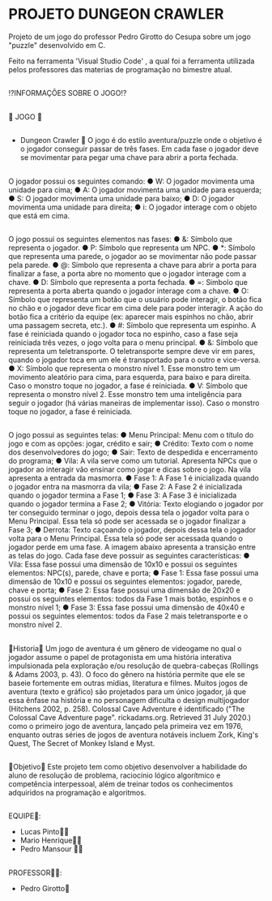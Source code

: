 # PROJETO DUNGEON CRAWLER
Projeto de um jogo do professor Pedro Girotto do Cesupa sobre um jogo "puzzle" desenvolvido em C.

Feito na ferramenta 'Visual Studio Code' , a qual foi a ferramenta utilizada pelos professores das materias de programação no bimestre atual.
##
  ⁉️INFORMAÇÕES SOBRE O JOGO⁉️
##
  👾 JOGO 👾
  ##
-  Dungeon Crawler 🐍 
O jogo é do estilo aventura/puzzle onde o objetivo é o jogador conseguir passar de
três fases. Em cada fase o jogador deve se movimentar para pegar uma chave para
abrir a porta fechada.
##
O jogador possui os seguintes comando:
● W: O jogador movimenta uma unidade para cima;
● A: O jogador movimenta uma unidade para esquerda;
● S: O jogador movimenta uma unidade para baixo;
● D: O jogador movimenta uma unidade para direita;
● i: O jogador interage com o objeto que está em cima.
##
O jogo possui os seguintes elementos nas fases:
● &amp;: Símbolo que representa o jogador.
● P: Símbolo que representa um NPC.
● *: Símbolo que representa uma parede, o jogador ao se movimentar não pode
passar pela parede.
● @: Simbolo que representa a chave para abrir a porta para finalizar a fase, a
porta abre no momento que o jogador interage com a chave.
● D: Símbolo que representa a porta fechada.
● =: Simbolo que representa a porta aberta quando o jogador interage com a
chave.
● O: Símbolo que representa um botão que o usuário pode interagir, o botão
fica no chão e o jogador deve ficar em cima dele para poder interagir. A ação
do botão fica a critério da equipe (ex: aparecer mais espinhos no chão, abrir
uma passagem secreta, etc.).
● #: Símbolo que representa um espinho. A fase é reiniciada quando o jogador
toca no espinho, caso a fase seja reiniciada três vezes, o jogo volta para o
menu principal.
● &: Símbolo que representa um teletransporte. O teletransporte sempre deve
vir em pares, quando o jogador toca em um ele é transportado para o outro e
vice-versa.
● X: Símbolo que representa o monstro nível 1. Esse monstro tem um
movimento aleatório para cima, para esquerda, para baixo e para direita. Caso
o monstro toque no jogador, a fase é reiniciada.
● V: Símbolo que representa o monstro nível 2. Esse monstro tem uma
inteligência para seguir o jogador (há várias maneiras de implementar isso).
Caso o monstro toque no jogador, a fase é reiniciada.
##
O jogo possui as seguintes telas:
● Menu Principal: Menu com o título do jogo e com as opções: jogar, crédito e
sair;
● Crédito: Texto com o nome dos desenvolvedores do jogo;
● Sair: Texto de despedida e encerramento do programa;
● Vila: A vila serve como um tutorial. Apresenta NPCs que o jogador ao interagir
vão ensinar como jogar e dicas sobre o jogo. Na vila apresenta a entrada da
masmorra.
● Fase 1: A Fase 1 é inicializada quando o jogador entra na masmorra da vila;
● Fase 2: A Fase 2 é inicializada quando o jogador termina a Fase 1;
● Fase 3: A Fase 3 é inicializada quando o jogador termina a Fase 2;
● Vitória: Texto elogiando o jogador por ter conseguido terminar o jogo, depois
dessa tela o jogador volta para o Menu Principal. Essa tela só pode ser
acessada se o jogador finalizar a Fase 3;
● Derrota: Texto caçoando o jogador, depois dessa tela o jogador volta para o
Menu Principal. Essa tela só pode ser acessada quando o jogador perde em
uma fase.
A imagem abaixo apresenta a transição entre as telas do jogo.
Cada fase deve possuir as seguintes características:
● Vila: Essa fase possui uma dimensão de 10x10 e possui os seguintes
elementos: NPC(s), parede, chave e porta;
● Fase 1: Essa fase possui uma dimensão de 10x10 e possui os seguintes
elementos: jogador, parede, chave e porta;
● Fase 2: Essa fase possui uma dimensão de 20x20 e possui os seguintes
elementos: todos da Fase 1 mais botão, espinhos e o monstro nível 1;
● Fase 3: Essa fase possui uma dimensão de 40x40 e possui os seguintes
elementos: todos da Fase 2 mais teletransporte e o monstro nível 2.
##
  📖Historia📖
Um jogo de aventura é um gênero de videogame no qual o jogador assume o papel
de protagonista em uma história interativa impulsionada pela exploração e/ou
resolução de quebra-cabeças (Rollings &amp; Adams 2003, p. 43). O foco do gênero na
história permite que ele se baseie fortemente em outras mídias, literatura e filmes.
Muitos jogos de aventura (texto e gráfico) são projetados para um único jogador, já
que essa ênfase na história e no personagem dificulta o design multijogador
(Hitchens 2002, p. 258). Colossal Cave Adventure é identificado (&quot;The Colossal Cave
Adventure page&quot;. rickadams.org. Retrieved 31 July 2020.) como o primeiro jogo de
aventura, lançado pela primeira vez em 1976, enquanto outras séries de jogos de
aventura notáveis incluem Zork, King&#39;s Quest, The Secret of Monkey Island e Myst.
##
  📌Objetivo📌
Este projeto tem como objetivo desenvolver a habilidade do aluno de resolução de
problema, raciocínio lógico algorítmico e competência interpessoal, além de treinar
todos os conhecimentos adquiridos na programação e algoritmos.
##
EQUIPE👬:
- Lucas Pinto🙎‍♂️
- Mario Henrique🙎‍♂️
- Pedro Mansour 🙎‍♂️
##
PROFESSOR🙋‍♂️:
- Pedro Girotto🤵
